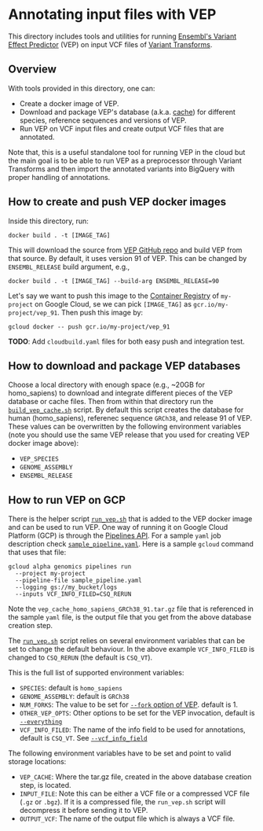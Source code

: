 # Annotating input files with VEP

This directory includes tools and utilities for running
[Ensembl's Variant Effect Predictor](
https://ensembl.org/info/docs/tools/vep/index.html) (VEP) on input VCF files
of [Variant Transforms](../README.md).

## Overview

With tools provided in this directory, one can:
* Create a docker image of VEP.
* Download and package VEP's database (a.k.a.
[cache](https://.ensembl.org/info/docs/tools/vep/script/vep_cache.html)) for
different species, reference sequences and versions of VEP.
* Run VEP on VCF input files and create output VCF files that are annotated.

Note that, this is a useful standalone tool for running VEP in the cloud but the
main goal is to be able to run VEP as a preprocessor through Variant Transforms
and then import the annotated variants into BigQuery with proper handling of
annotations.

## How to create and push VEP docker images

Inside this directory, run:

`docker build . -t [IMAGE_TAG]`

This will download the source from
[VEP GitHub repo](https://github.com/Ensembl/ensembl-vep) and build VEP from
that source. By default, it uses version 91 of VEP. This can be changed by
`ENSEMBL_RELEASE` build argument, e.g.,

`docker build . -t [IMAGE_TAG] --build-arg ENSEMBL_RELEASE=90`

Let's say we want to push this image to the
[Container Registry](https://cloud.google.com/container-registry/) of `my-project`
on Google Cloud, se we can pick `[IMAGE_TAG]` as `gcr.io/my-project/vep_91`.
Then push this image by:

`gcloud docker -- push gcr.io/my-project/vep_91`

**TODO**: Add `cloudbuild.yaml` files for both easy push and integration test.

## How to download and package VEP databases

Choose a local directory with enough space (e.g., ~20GB for homo_sapiens) to
download and integrate different pieces of the VEP database or cache files.
Then from within that directory run the
[`build_vep_cache.sh`](build_vep_cache.sh) script. By default this script
creates the database for human (homo_sapiens), referenec sequence `GRCh38`,
and release 91 of VEP. These values can be overwritten by the following
environment variables (note you should use the same VEP release
that you used for creating VEP docker image above):

* `VEP_SPECIES`
* `GENOME_ASSEMBLY`
* `ENSEMBL_RELEASE`

## How to run VEP on GCP

There is the helper script [`run_vep.sh`](run_vep.sh) that is added to the VEP
docker image and can be used to run VEP. One way of running it on
Google Cloud Platform (GCP) is through the [Pipelines API](
https://cloud.google.com/genomics/v1alpha2/pipelines-api-command-line). For a
sample `yaml` job description check
[`sample_pipeline.yaml`](sample_pipeline.yaml).
Here is a sample `gcloud` command that uses that file:

```
gcloud alpha genomics pipelines run
  --project my-project
  --pipeline-file sample_pipeline.yaml
  --logging gs://my_bucket/logs
  --inputs VCF_INFO_FILED=CSQ_RERUN
```

Note the `vep_cache_homo_sapiens_GRCh38_91.tar.gz` file that is referenced in
the sample `yaml` file, is the output file that you get from the above database
creation step.

The [`run_vep.sh`](run_vep.sh) script relies on several environment variables
that can be set to change the default behaviour. In the above example
`VCF_INFO_FILED` is changed to `CSQ_RERUN` (the default is `CSQ_VT`).

This is the full list of supported environment variables:

* `SPECIES`: default is `homo_sapiens`
* `GENOME_ASSEMBLY`: default is `GRCh38`
* `NUM_FORKS`: The value to be set for
[`--fork` option of VEP](
http://.ensembl.org/info/docs/tools/vep/script/vep_options.html#opt_fork).
default is 1.
* `OTHER_VEP_OPTS`: Other options to be set for the VEP invocation, default is
[`--everything`](
http://ensembl.org/info/docs/tools/vep/script/vep_options.html#opt_everything)
* `VCF_INFO_FILED`: The name of the info field to be used for annotations,
default is `CSQ_VT`. See
[`--vcf_info_field`](
http://ensembl.org/info/docs/tools/vep/script/vep_options.html#opt_vcf_info_field)

The following environment variables have to be set and point to valid storage
locations:

* `VEP_CACHE`: Where the tar.gz file, created in the above database creation
step, is located.
* `INPUT_FILE`: Note this can be either a VCF file or a compressed VCF file
(`.gz` or `.bgz`). If it is a compressed file, the `run_vep.sh` script will
decompress it before sending it to VEP.
* `OUTPUT_VCF`: The name of the output file which is always a VCF file.


